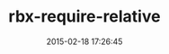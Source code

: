 ---
layout: post
title:  "rbx-require-relative"
repo:   "rocky/rbx-require-relative"
date:   2015-02-18 17:26:45
gemurl: http://github.com/rocky/rbx-require-relative
---